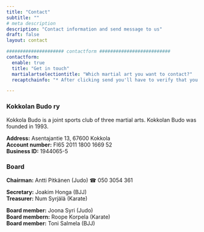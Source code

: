 ```yaml
---
title: "Contact"
subtitle: ""
# meta description
description: "Contact information and send message to us"
draft: false
layout: contact

##################### contactform ##########################
contactform:
  enable: true
  title: "Get in touch"
  martialartselectiontitle: "Which martial art you want to contact?"
  recaptchainfo: "* After clicking send you'll have to verify that you are human."

---
```


### Kokkolan Budo ry

Kokkola Budo is a joint sports club of three martial arts. Kokkolan Budo was founded in 1993.

**Address:** Asentajantie 13, 67600 Kokkola  
**Account number:** FI65 2011 1800 1669 52  
**Business ID:**  1944065-5  

### Board

**Chairman:** Antti Pitkänen (Judo) &#9742; 050 3054 361

**Secretary:** Joakim Honga (BJJ)  
**Treasurer:** Num Syrjälä (Karate)

**Board member:** Joona Syri (Judo)  
**Board membern:** Roope Korpela (Karate)  
**Board member:** Toni Salmela (BJJ)

